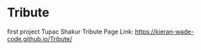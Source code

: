 # Tribute
first project
Tupac Shakur Tribute Page
Link: https://kieran-wade-code.github.io/Tribute/
